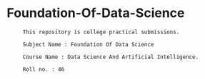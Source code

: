 # Foundation-Of-Data-Science

         This repository is college practical submissions.

         Subject Name : Foundation Of Data Science 

         Course Name : Data Science And Artificial Intelligence.
 
         Roll no. : 46
 
